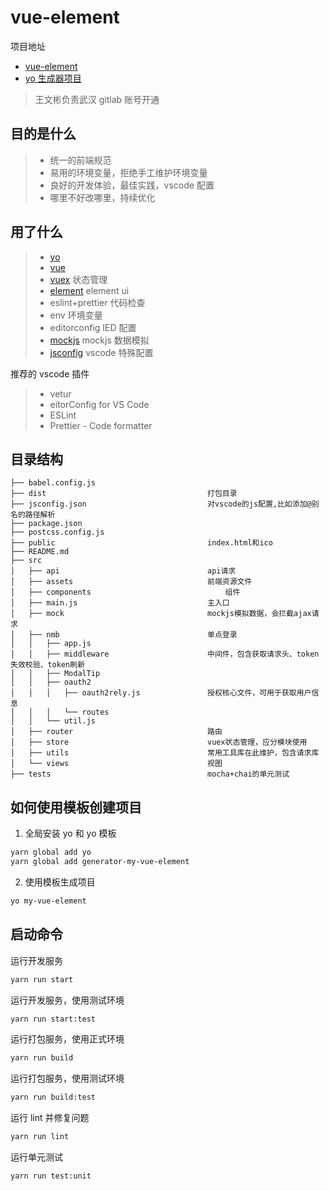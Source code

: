 # vue-element

项目地址

- [vue-element](http://wh-git.mingyuanyun.com/it/vue-element)
- [yo 生成器项目](http://wh-git.mingyuanyun.com/it/generator-vue-element)

> 王文彬负责武汉 gitlab 账号开通

## 目的是什么

> - 统一的前端规范
> - 易用的环境变量，拒绝手工维护环境变量
> - 良好的开发体验，最佳实践，vscode 配置
> - 哪里不好改哪里，持续优化

## 用了什么

> - [yo](http://yeoman.io/authoring/index.html)
> - [vue](https://cn.vuejs.org/)
> - [vuex](https://vuex.vuejs.org/zh/) 状态管理
> - [element](http://element-cn.eleme.io/#/zh-CN) element ui
> - eslint+prettier 代码检查
> - env 环境变量
> - editorconfig IED 配置
> - [mockjs](http://mockjs.com/) mockjs 数据模拟
> - [jsconfig](https://code.visualstudio.com/docs/languages/jsconfig) vscode 特殊配置

推荐的 vscode 插件

> - vetur
> - eitorConfig for VS Code
> - ESLint
> - Prettier - Code formatter

## 目录结构

```
├── babel.config.js
├── dist                                    打包目录
├── jsconfig.json                           对vscode的js配置,比如添加@别名的路径解析
├── package.json
├── postcss.config.js
├── public                                  index.html和ico
├── README.md
├── src
│   ├── api                                 api请求
│   ├── assets                              前端资源文件
│   ├── components                              组件
│   ├── main.js                             主入口
│   ├── mock                                mockjs模拟数据，会拦截ajax请求
│   ├── nmb                                 单点登录
│   │   ├── app.js
│   │   ├── middleware                      中间件，包含获取请求头、token失效校验、token刷新
│   │   ├── ModalTip
│   │   ├── oauth2
│   │   │   ├── oauth2rely.js               授权核心文件，可用于获取用户信息
│   │   │   └── routes
│   │   └── util.js
│   ├── router                              路由
│   ├── store                               vuex状态管理，应分模块使用
│   ├── utils                               常用工具库在此维护，包含请求库
│   └── views                               视图
├── tests                                   mocha+chai的单元测试
```

## 如何使用模板创建项目

1. 全局安装 yo 和 yo 模板

```bash
yarn global add yo
yarn global add generator-my-vue-element
```

2. 使用模板生成项目

```bash
yo my-vue-element
```

## 启动命令

运行开发服务

```bash
yarn run start
```

运行开发服务，使用测试环境

```bash
yarn run start:test
```

运行打包服务，使用正式环境

```bash
yarn run build
```

运行打包服务，使用测试环境

```bash
yarn run build:test
```

运行 lint 并修复问题

```bash
yarn run lint
```

运行单元测试

```bash
yarn run test:unit
```
